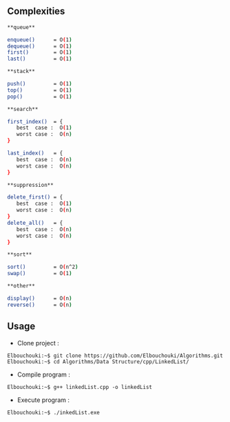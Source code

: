## Complexities

 ```sh
**queue**

enqueue()      = O(1)
dequeue()      = O(1)
first()        = O(1)
last()         = O(1)

**stack**

push()         = O(1)
top()          = O(1)
pop()          = O(1)

**search**

first_index()  = {
    best  case :  O(1)
    worst case :  O(n)
}

last_index()   = {
    best  case :  O(n)
    worst case :  O(n)
}

**suppression**

delete_first() = {
    best  case :  O(1)
    worst case :  O(n)
}
delete_all()   = {
    best  case :  O(n)
    worst case :  O(n)
}

**sort**

sort()         = O(n^2)
swap()         = O(1)

**other**

display()      = O(n)
reverse()      = O(n)
```

## Usage

- Clone project : 
  
 ```console
Elbouchouki:~$ git clone https://github.com/Elbouchouki/Algorithms.git
Elbouchouki:~$ cd Algorithms/Data Structure/cpp/LinkedList/
```

- Compile program : 
  
 ```console
Elbouchouki:~$ g++ linkedList.cpp -o linkedList
```

- Execute program : 
  
 ```console
Elbouchouki:~$ ./inkedList.exe
```